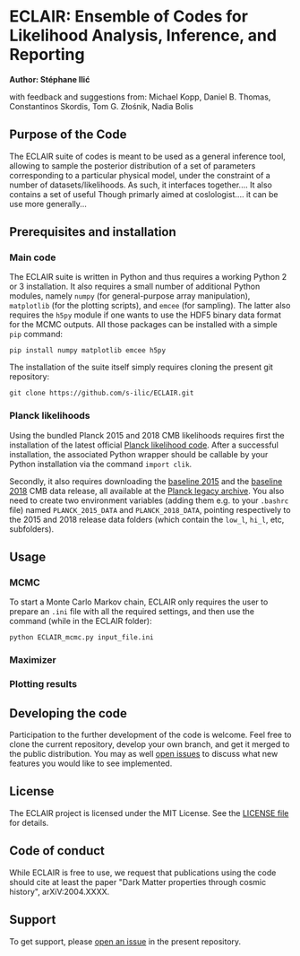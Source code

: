 # ECLAIR: Ensemble of Codes for Likelihood Analysis, Inference, and Reporting

**Author: Stéphane Ilić**

with feedback and suggestions from: Michael Kopp, Daniel B. Thomas, Constantinos Skordis, Tom G. Złośnik, Nadia Bolis

## Purpose of the Code

The ECLAIR suite of codes is meant to be used as a general inference tool, allowing to sample the posterior distribution of a set of parameters corresponding to a particular physical model, under the constraint of a number of datasets/likelihoods. As such, it interfaces together.... It also contains a set of useful
Though primarly aimed at coslologist.... it can be use more generally...


## Prerequisites and installation

### Main code

The ECLAIR suite is written in Python and thus requires a working Python 2 or 3 installation. It also requires a small number of additional Python modules, namely `numpy` (for general-purpose array manipulation), `matplotlib` (for the plotting scripts), and `emcee` (for sampling). The latter also requires the `h5py` module if one wants to use the HDF5 binary data format for the MCMC outputs. All those packages can be installed with a simple `pip` command:
```
pip install numpy matplotlib emcee h5py
```

The installation of the suite itself simply requires cloning the present git repository:
```
git clone https://github.com/s-ilic/ECLAIR.git
```

### Planck likelihoods

Using the bundled Planck 2015 and 2018 CMB likelihoods requires first the installation of the latest official [Planck likelihood code](http://pla.esac.esa.int/pla/aio/product-action?COSMOLOGY.FILE_ID=COM_Likelihood_Code-v3.0_R3.01.tar.gz). After a successful installation, the associated Python wrapper should be callable by your Python installation via the command ``import clik``.

Secondly, it also requires downloading the [baseline 2015](http://pla.esac.esa.int/pla/aio/product-action?COSMOLOGY.FILE_ID=COM_Likelihood_Data-baseline_R2.00.tar.gz) and the [baseline 2018](http://pla.esac.esa.int/pla/aio/product-action?COSMOLOGY.FILE_ID=COM_Likelihood_Data-baseline_R3.00.tar.gz) CMB data release, all available at the [Planck legacy archive](http://pla.esac.esa.int/pla/#cosmology). You also need to create two environment variables (adding them e.g. to your `.bashrc` file) named `PLANCK_2015_DATA` and `PLANCK_2018_DATA`, pointing respectively to the 2015 and 2018 release data folders (which contain the `low_l`, `hi_l`, etc, subfolders).

## Usage

### MCMC

To start a Monte Carlo Markov chain, ECLAIR only requires the user to prepare an `.ini` file with all the required settings, and then use the command (while in the ECLAIR folder):
```
python ECLAIR_mcmc.py input_file.ini
```

### Maximizer

### Plotting results

## Developing the code

Participation to the further development of the code is welcome. Feel free to clone the current repository, develop your own branch, and get it merged to the public distribution. You may as well [open issues](https://github.com/s-ilic/ECLAIR/issues) to discuss what new features you would like to see implemented.

## License

The ECLAIR project is licensed under the MIT License. See the [LICENSE file](https://github.com/s-ilic/ECLAIR/blob/master/LICENSE) for details.

## Code of conduct

While ECLAIR is free to use, we request that publications using the code should cite at least the paper "Dark Matter properties through cosmic history", arXiV:2004.XXXX.

## Support

To get support, please [open an issue](https://github.com/s-ilic/ECLAIR/issues) in the present repository.
